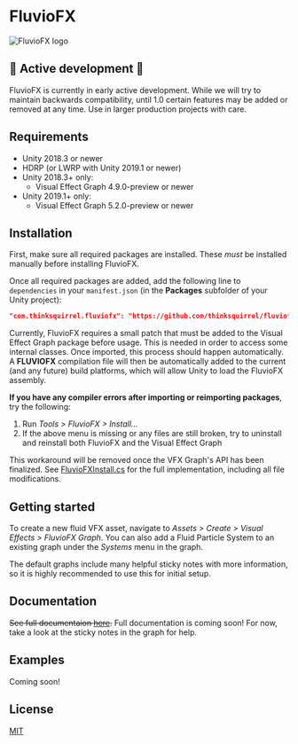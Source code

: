 # FluvioFX

![FluvioFX logo](./Documentation~/images/logo.png)

## 🚧 Active development 🚧

FluvioFX is currently in early active development. While we will try to maintain backwards compatibility, until 1.0 certain features may be added or removed at any time. Use in larger production projects with care.

## Requirements

- Unity 2018.3 or newer
- HDRP (or LWRP with Unity 2019.1 or newer)
- Unity 2018.3+ only:
    - Visual Effect Graph 4.9.0-preview or newer
- Unity 2019.1+ only:
    - Visual Effect Graph 5.2.0-preview or newer

## Installation

First, make sure all required packages are installed. These *must* be installed manually before installing FluvioFX.

Once all required packages are added, add the following line to `dependencies` in your `manifest.json` (in the **Packages** subfolder of your Unity project):

```json
"com.thinksquirrel.fluviofx": "https://github.com/thinksquirrel/fluviofx.git"
```

Currently, FluvioFX requires a small patch that must be added to the Visual Effect Graph package before usage. This is needed in order to access some internal classes. Once imported, this process should happen automatically. A **FLUVIOFX** compilation file will then be automatically added to the current (and any future) build platforms, which will allow Unity to load the FluvioFX assembly.

**If you have any compiler errors after importing or reimporting packages**, try the following:

1. Run _Tools > FluvioFX > Install..._
2. If the above menu is missing or any files are still broken, try to uninstall and reinstall both FluvioFX and the Visual Effect Graph

This workaround will be removed once the VFX Graph's API has been finalized. See [FluvioFXInstall.cs](./Install/FluvioFXInstall.cs) for the full implementation, including all file modifications.

## Getting started

To create a new fluid VFX asset, navigate to _Assets > Create > Visual Effects > FluvioFX Graph_. You can also add a Fluid Particle System to an existing graph under the _Systems_ menu in the graph.

The default graphs include many helpful sticky notes with more information, so it is highly recommended to use this for initial setup.

## Documentation

~~See full documentaion [here](./Documentation~/index.md).~~ Full documentation is coming soon! For now, take a look at the sticky notes in the graph for help.

## Examples

Coming soon!

## License

[MIT](./LICENSE.md)
